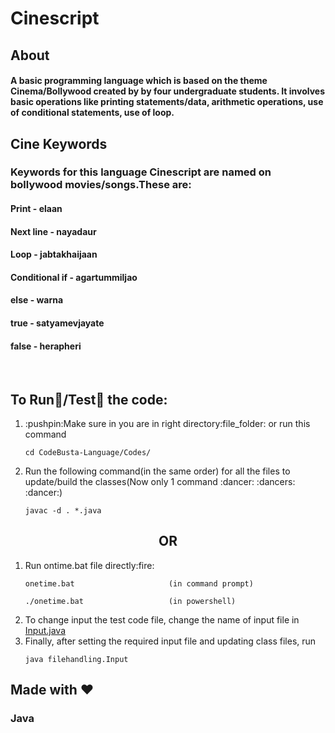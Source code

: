 # Cinescript
## About
#### A basic programming language which is based on the theme Cinema/Bollywood created by by four undergraduate students. It involves basic operations like printing statements/data, arithmetic operations, use of conditional statements, use of loop.
## Cine Keywords
### Keywords for this language Cinescript are named on bollywood movies/songs.These are:
#### Print - elaan
#### Next line - nayadaur
#### Loop - jabtakhaijaan
#### Conditional if - agartummiljao
#### else - warna
#### true - satyamevjayate
#### false - herapheri


<br> 

## To Run:running:/Test:memo: the code:

<ol>
  <li>:pushpin:Make sure in you are in right directory:file_folder: or run this command  </li>
  
  ```
  cd CodeBusta-Language/Codes/
  ```
  
 <li> Run the following command(in the same order) for all the files to update/build the classes(Now only 1 command :dancer: :dancers: :dancer:)</li>
  
  ```
  javac -d . *.java  
  ```
</ol>

  <h2 align="center">OR</h2>
  
<ol>  
  <li> Run ontime.bat file directly:fire:</li>

  ```
  onetime.bat                     (in command prompt)
  ```

  

  ```
  ./onetime.bat                   (in powershell)
  ```

  
  

  <li> To change input the test code file, change the name of input file in <a href=https://github.com/Ozric-Ode/CodeBusta-Language/blob/master/Codes/Input.java>Input.java</a> </li>
  <li>Finally, after setting the required input file and updating class files, run </li>
  
  ```
  java filehandling.Input
  ```

</ol>



## Made with :heart:
### Java
